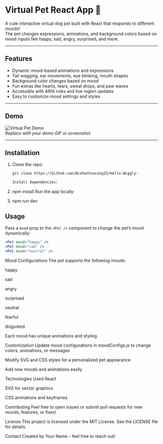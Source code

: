 # Virtual Pet React App 🐶

A cute interactive virtual dog pet built with React that responds to different moods!  
The pet changes expressions, animations, and background colors based on mood inputs like happy, sad, angry, surprised, and more.

---

## Features

- Dynamic mood-based animations and expressions  
- Tail wagging, ear movements, eye blinking, mouth shapes  
- Background color changes based on mood  
- Fun extras like hearts, tears, sweat drops, and paw waves  
- Accessible with ARIA roles and live region updates  
- Easy to customize mood settings and styles

---

## Demo

![Virtual Pet Demo](https://user-images.githubusercontent.com/yourusername/demo.gif)  
*Replace with your demo GIF or screenshot*

---

## Installation

1. Clone the repo:  
   ```bash
   git clone https://Github.com/Nishantnarang25/Hello-Wiggly-

   Install dependencies:

2. npm install
Run the app locally:

3. npm run dev

## Usage

Pass a `mood` prop to the `<Pet />` component to change the pet’s mood dynamically:

```jsx
<Pet mood="happy" />
<Pet mood="sad" />
<Pet mood="neutral" />

```
Mood Configurations
The pet supports the following moods:

happy

sad

angry

surprised

neutral

fearful

disgusted

Each mood has unique animations and styling.

Customization
Update mood configurations in moodConfigs.js to change colors, animations, or messages

Modify SVG and CSS styles for a personalized pet appearance

Add new moods and animations easily

Technologies Used
React

SVG for vector graphics

CSS animations and keyframes

Contributing
Feel free to open issues or submit pull requests for new moods, features, or fixes!

License
This project is licensed under the MIT License. See the LICENSE file for details.

Contact
Created by Your Name – feel free to reach out!
